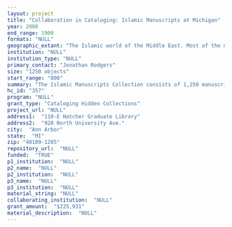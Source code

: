 ```yaml
--- 
layout: project 
title: "Collaboration in Cataloging: Islamic Manuscripts at Michigan"
year: 2008
end_range: 1900
formats: "NULL"
geographic_extant: "The Islamic world of the Middle East. Most of the manuscripts are in Arabic. Some are in Persian and Turkish."
institution: "NULL"
institution_type: "NULL"
primary_contact: "Jonathan Rodgers"
size: "1250 objects"
start_range: "800"
summary: "The Islamic Manuscripts Collection consists of 1,250 manuscripts in Arabic, Persian, and Turkish from the 8th century AD to the 20th. With over half of the contents dating from before 1800, the collection contains historical manuscripts of rich textual significance, many of which are also very beautiful in their decoration and bindings, and ranks among the largest and most important such collections in North America. The first group of these manuscripts was acquired in 1924 from the personal library of Sultan Abdul Hamid II, the 34th sultan of the Ottoman Empire. The subjects covered by these manuscripts include the Qur'an (texts and commentaries); commentaries and other works of criticism; Islamic traditions, theology, and jurisprudence; and philology, philosophy, geography, history, mathematics, astronomy, and astrology. The collection also includes biography, poetry, and belles-lettres. There are many beautifully illuminated manuscripts, exceptional examples of Arabic calligraphy, and works by a number of notable authors. As unique manuscripts, the collection offers a vast range of raw material for the scholar of texts and an array of specimens for the student of Islamic art and calligraphy. Some of the titles are not known in any other copy. For those titles already known and/or edited and published from manuscripts in other repositories, our copies can offer confirmation, amplification, and/or correction of text, as well as different decorations and illustrations."
hc_id: "357"
program: "NULL"
grant_type: "Cataloging Hidden Collections"
project_url: "NULL"
address1:  "110-E Hatcher Graduate Library"
address2:  "920 North University Ave."
city:  "Ann Arbor"
state:  "MI"
zip: "48109-1205"
repository_url:  "NULL"
funded:  "TRUE"
p1_institution:  "NULL"
p2_name:  "NULL"
p2_institution:  "NULL"
p3_name:  "NULL"
p3_institution:  "NULL"
material_string: "NULL"
collaborating_institution:  "NULL"
grant_amount:  "$225,931"
material_description:  "NULL"
---
```


